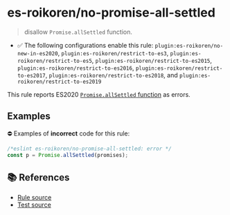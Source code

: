 # es-roikoren/no-promise-all-settled
> disallow `Promise.allSettled` function.

- ✅ The following configurations enable this rule: `plugin:es-roikoren/no-new-in-es2020`, `plugin:es-roikoren/restrict-to-es3`, `plugin:es-roikoren/restrict-to-es5`, `plugin:es-roikoren/restrict-to-es2015`, `plugin:es-roikoren/restrict-to-es2016`, `plugin:es-roikoren/restrict-to-es2017`, `plugin:es-roikoren/restrict-to-es2018`, and `plugin:es-roikoren/restrict-to-es2019`

This rule reports ES2020 [`Promise.allSettled` function](https://github.com/tc39/proposal-promise-allSettled) as errors.

## Examples

⛔ Examples of **incorrect** code for this rule:

```js
/*eslint es-roikoren/no-promise-all-settled: error */
const p = Promise.allSettled(promises);
```

## 📚 References

- [Rule source](https://github.com/roikoren755/eslint-plugin-es/blob/v2.0.5/src/rules/no-promise-all-settled.ts)
- [Test source](https://github.com/roikoren755/eslint-plugin-es/blob/v2.0.5/tests/src/rules/no-promise-all-settled.ts)
